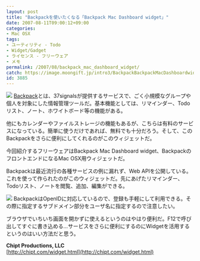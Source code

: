 ```yaml
---
layout: post
title: "Backpackを使いたくなる「Backpack Mac Dashboard widget」"
date: 2007-08-11T09:00:12+09:00
categories:
- Mac OSX
tags: 
- ユーティリティ - Todo
- Widget/Gadget
- ライセンス - フリーウェア
- メモ
permalink: /2007/08/backpack_mac_dashboard_widget/
catch: https://image.moongift.jp/intro3/BackpackBackpackMacDashboardwidget_C4CA/Screenshot_2_thumb.png
id: 3885
---
```

[![](https://image.moongift.jp/intro3/BackpackBackpackMacDashboardwidget_C4CA/Screenshot_1_thumb.png)](https://image.moongift.jp/intro3/BackpackBackpackMacDashboardwidget_C4CA/Screenshot_12.png) [Backpack](http://www.backpackit.com/)とは、37signalsが提供するサービスで、ごく小規模なグループや個人を対象にした情報管理ツールだ。基本機能としては、リマインダー、Todoリスト、ノート、ホワイトボード等の機能がある。   
  
他にもカレンダーやファイルストレージの機能もあるが、こちらは有料のサービスになっている。簡単に使うだけであれば、無料でも十分だろう。そして、このBackpackをさらに便利にしてくれるのがこのウィジェットだ。   
  
今回紹介するフリーウェアはBackpack Mac Dashboard widget、BackpackのフロントエンドになるMac OSX用ウィジェットだ。   
  
<!--more-->  
  
Backpackは最近流行の各種サービスの例に漏れず、Web APIを公開している。これを使って作られたのがこのウィジェットだ。先にあげたリマインダー、Todoリスト、ノートを閲覧、追加、編集ができる。   
  
[![](https://image.moongift.jp/intro3/BackpackBackpackMacDashboardwidget_C4CA/Screenshot_2_thumb.png)](https://image.moongift.jp/intro3/BackpackBackpackMacDashboardwidget_C4CA/Screenshot_22.png) BackpackはOpenIDに対応しているので、登録も手軽にして利用できる。その際に指定するサブドメイン部分をユーザ名に指定するので注意したい。   
  
ブラウザでいちいち画面を開かずに使えるというのはやはり便利だ。F12で呼び出してすぐに書き込める…サービスをさらに便利にするのにWidgetを活用するというのはいい方法だと思う。   
  
**Chipt Productions, LLC**  
[http://chipt.com/widget.html](http://chipt.com/widget.html)